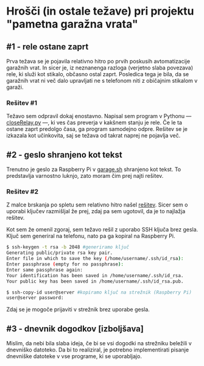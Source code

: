 # Hrošči (in ostale težave) pri projektu "pametna garažna vrata"

## #1 - rele ostane zaprt
Prva težava se je pojavila relativno hitro po prvih poskusih avtomatizacije garažnih vrat. In sicer je, iz neznanenga razloga (verjetno slaba povezava) rele, ki služi kot stikalo, občasno ostal zaprt. Posledica tega je bila, da se garažnih vrat ni več dalo upravljati ne s telefonom niti z običajnim stikalom v garaži.
### Rešitev #1
Težavo sem odpravil dokaj enostavno. Napisal sem program v Pythonu — [closeRelay.py](./closeRelay.py) —, ki ves čas preverja v kakšnem stanju je rele. Če le ta ostane zaprt predolgo časa, ga program samodejno odpre.
Rešitev se je izkazala kot učinkovita, saj se težava od takrat naprej ne pojavlja več.

## #2 - geslo shranjeno kot tekst
Trenutno je geslo za Raspberry Pi v [garage.sh](./garage.sh) shranjeno kot tekst. To predstavlja varnostno luknjo, zato moram čim prej najti rešitev.
### Rešitev #2
Z malce brskanja po spletu sem relativno hitro našel [rešitev](https://serverfault.com/questions/241588/how-to-automate-ssh-login-with-password). Sicer sem o uporabi ključev razmišljal že prej, zdaj pa sem ugotovil, da je to najlažja rešitev.

Kot sem že omenil zgoraj, sem težavo rešil z uporabo SSH ključa brez gesla. Ključ sem generiral na telefonu, nato pa ga kopiral na Raspberry Pi.

```BASH
$ ssh-keygen -t rsa -b 2048 #generiramo ključ
Generating public/private rsa key pair.
Enter file in which to save the key (/home/username/.ssh/id_rsa):
Enter passphrase (empty for no passphrase):
Enter same passphrase again:
Your identification has been saved in /home/username/.ssh/id_rsa.
Your public key has been saved in /home/username/.ssh/id_rsa.pub.

$ ssh-copy-id user@server #kopiramo ključ na strežnik (Raspberry Pi)
user@server password:
```

Zdaj se je mogoče prijaviti v strežnik brez uporabe gesla.

## #3 - dnevnik dogodkov [izboljšava]
Mislim, da nebi bila slaba ideja, če bi se vsi dogodki na strežniku beležili v dnevniško datoteko.
Da bi to realiziral, je potrebno implementirati pisanje dnevniške datoteke v vse programe, ki se uporabljajo.
